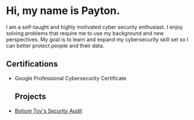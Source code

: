 # Hi, my name is Payton.
 I am a self-taught and highly motivated cyber security enthusiast. I enjoy solving problems that require me to use my background and new perspectives. My goal is to learn and expand my cybersecurity skill set so I can better protect people and their data. 

<h2>Certifications</h2>

- Google Professional Cybersecurity Certificate

  <h2>Projects</h2>

- [Botium Toy's Security Audit](https://github.com/DigitalWatchmen/Botium-Toys/tree/main)
